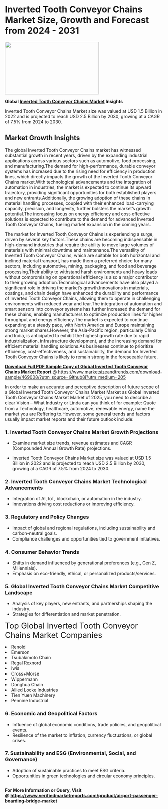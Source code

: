 <H1>Inverted Tooth Conveyor Chains Market Size, Growth and Forecast from 2024 - 2031</H1><img class="aligncenter size-medium wp-image-584254" src="https://thirdeyenews.in/wp-content/uploads/2024/09/Global-Market-Research-300x168.jpeg" alt="" width="300" height="168" /><p><strong>Global&nbsp;<a href="https://www.marketsizeandtrends.com/download-sample/469008/?utm_source=Github8j?utm_medium=205">Inverted Tooth Conveyor Chains Market</a> Insights</strong></p><p>Inverted Tooth Conveyor Chains Market size was valued at USD 1.5 Billion in 2022 and is projected to reach USD 2.5 Billion by 2030, growing at a CAGR of 7.5% from 2024 to 2030.</p><p><h2>Market Growth Insights</h2> <p>The global Inverted Tooth Conveyor Chains market has witnessed substantial growth in recent years, driven by the expanding industrial applications across various sectors such as automotive, food processing, and manufacturing.The demand for high-performance, durable conveyor systems has increased due to the rising need for efficiency in production lines, which directly impacts the growth of the Inverted Tooth Conveyor Chains market.With technological advancements and the integration of automation in industries, the market is expected to continue its upward trajectory, providing significant opportunities for both established players and new entrants.Additionally, the growing adoption of these chains in material handling processes, coupled with their enhanced load-carrying capacity, precision, and longevity, further bolsters the market’s growth potential.The increasing focus on energy efficiency and cost-effective solutions is expected to contribute to the demand for advanced Inverted Tooth Conveyor Chains, fueling market expansion in the coming years.</p> <p><a href="download_link_here"></a></p> <p>The market for Inverted Tooth Conveyor Chains is experiencing a surge, driven by several key factors.These chains are becoming indispensable in high-demand industries that require the ability to move large volumes of materials with minimal downtime and maintenance.The versatility of Inverted Tooth Conveyor Chains, which are suitable for both horizontal and inclined material transport, has made them a preferred choice for many sectors, including automotive, mining, packaging, and food and beverage processing.Their ability to withstand harsh environments and heavy loads without compromising on operational efficiency is also a major contributor to their growing adoption.Technological advancements have also played a significant role in driving the market’s growth.Innovations in materials, coatings, and chain design have enhanced the durability and performance of Inverted Tooth Conveyor Chains, allowing them to operate in challenging environments with reduced wear and tear.The integration of automation and smart sensors into conveyor systems has further increased the demand for these chains, enabling manufacturers to optimize production lines for higher throughput and energy efficiency.The market is expected to continue expanding at a steady pace, with North America and Europe maintaining strong market shares.However, the Asia-Pacific region, particularly China and India, is anticipated to exhibit the highest growth rate due to rapid industrialization, infrastructure development, and the increasing demand for efficient material handling solutions.As businesses continue to prioritize efficiency, cost-effectiveness, and sustainability, the demand for Inverted Tooth Conveyor Chains is likely to remain strong in the foreseeable future.</p> <p><a href="get_more_link_here"></p><p><span class=""><strong>Download Full PDF Sample Copy of Global Inverted Tooth Conveyor Chains Market Report</strong> @ <a href="https://www.marketsizeandtrends.com/download-sample/469008/?utm_source=Github8j?utm_medium=205" target="_blank">https://www.marketsizeandtrends.com/download-sample/469008/?utm_source=Github8j?utm_medium=205</a></span></p><p>In order to make an accurate and perceptive description of future scope of a Global&nbsp;Inverted Tooth Conveyor Chains Market Market as Global&nbsp;Inverted Tooth Conveyor Chains Market Market of 2025, you need to describe a clear Vision &ndash; What Industry or Linda can you think of for example: Quote from a Technology, healthcare, automotive, renewable energy, name the market you are Reffering to.However, some general trends and factors usually impact market reports and their future outlook include:</p><h3>1.&nbsp;<strong>Inverted Tooth Conveyor Chains Market Growth Projections</strong></h3><ul><li>Examine market size trends, revenue estimates and CAGR (Compounded Annual Growth Rate) projections.</li><li><p>Inverted Tooth Conveyor Chains Market size was valued at USD 1.5 Billion in 2022 and is projected to reach USD 2.5 Billion by 2030, growing at a CAGR of 7.5% from 2024 to 2030.</p></li></ul><h3>2.&nbsp;<strong>Inverted Tooth Conveyor Chains Market Technological Advancements</strong></h3><ul><li>Integration of AI, IoT, blockchain, or automation in the industry.</li><li>Innovations driving cost reductions or improving efficiency.</li></ul><h3>3.&nbsp;<strong>Regulatory and Policy Changes</strong></h3><ul><li>Impact of global and regional regulations, including sustainability and carbon-neutral goals.</li><li>Compliance challenges and opportunities tied to government initiatives.</li></ul><h3>4.&nbsp;<strong>Consumer Behavior Trends</strong></h3><ul><li>Shifts in demand influenced by generational preferences (e.g., Gen Z, Millennials).</li><li>Emphasis on eco-friendly, ethical, or personalized products/services.</li></ul><h3>5.&nbsp;<strong>Global Inverted Tooth Conveyor Chains Market Competitive Landscape</strong></h3><ul><li>Analysis of key players, new entrants, and partnerships shaping the industry.</li><li>Strategies for differentiation and market penetration.</li></ul><p data-pm-slice="1 1 []"><span style="color: inherit; font-family: inherit; font-size: 25px;">Top Global Inverted Tooth Conveyor Chains Market Companies</span></p><div class="" data-test-id=""><p><li>Renold</li><li> Emerson</li><li> Tsubakimoto Chain</li><li> Regal Rexnord</li><li> iwis</li><li> Cross+Morse</li><li> Wippermann</li><li> Donghua Chain</li><li> Allied Locke Industries</li><li> Tien Yuen Machinery</li><li> Pennine Industrial</li></p></div><h3>6.&nbsp;<strong>Economic and Geopolitical Factors</strong></h3><ul><li>Influence of global economic conditions, trade policies, and geopolitical events.</li><li>Resilience of the market to inflation, currency fluctuations, or global crises.</li></ul><h3>7.&nbsp;<strong>Sustainability and ESG (Environmental, Social, and Governance)</strong></h3><ul><li>Adoption of sustainable practices to meet ESG criteria.</li><li>Opportunities in green technologies and circular economy principles.</li></ul><h2><strong style="font-size: 14px;">For More Information or Query, Visit @&nbsp;</strong><a style="background-color: #ffffff; font-size: 14px;" href="https://www.marketsizeandtrends.com/report/inverted-tooth-conveyor-chains-market/" target="_blank">https://www.verifiedmarketreports.com/product/airport-passenger-boarding-bridge-market</a></h2>